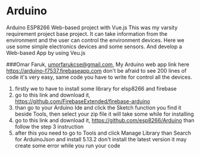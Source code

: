 # Arduino
Arduino ESP8266 Web-based project with Vue.js
This was my varsity requirement project base project. It can take information from the environment and the user can control the environment devices. Here we use some simple electronics devices and some sensors. And develop a Web-based App by using Veu.js




###Omar Faruk, umorfarukcse@gmail.com, 
My Arduino web app link here  https://arduino-f7537.firebaseapp.com
don't be afraid to see 200 lines of code it's very easy, same code you have to write for control all the devices.
1. firstly we to have to install some library for elsp8266 and firebase
2. go to this link and download it,    https://github.com/FirebaseExtended/firebase-arduino
3. than go to your Arduino Ide and click the Sketch function you find it beside Tools, then select your zip file it will take some while for installing 
4.  go to this link and download it, https://github.com/esp8266/Arduino than follow the step 3 instruction 
5. after this you need to go to Tools and click Manage Library than Search for ArduinoJson and install 5.13.2 don't install the latest version
it may create some error while you run your code 
